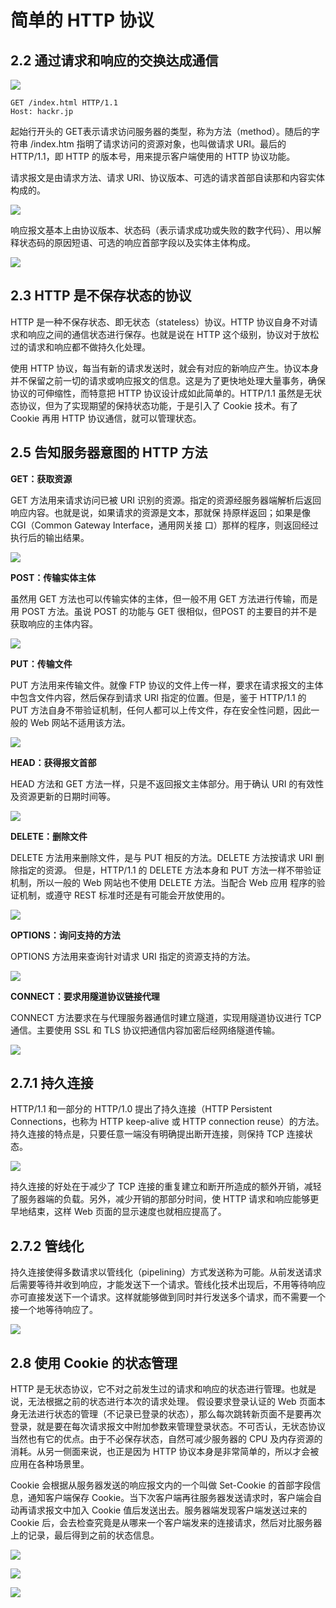 # 简单的 HTTP 协议

## 2.2 通过请求和响应的交换达成通信

![](https://s1.ax1x.com/2020/04/25/JyS1Z6.png)

```
GET /index.html HTTP/1.1
Host: hackr.jp
```

起始行开头的 GET表示请求访问服务器的类型，称为方法（method）。随后的字符串 /index.htm 指明了请求访问的资源对象，也叫做请求 URI。最后的 HTTP/1.1，即 HTTP 的版本号，用来提示客户端使用的 HTTP 协议功能。

请求报文是由请求方法、请求 URI、协议版本、可选的请求首部自读那和内容实体构成的。

![](https://s1.ax1x.com/2020/04/25/JySXO1.png)

响应报文基本上由协议版本、状态码（表示请求成功或失败的数字代码）、用以解释状态码的原因短语、可选的响应首部字段以及实体主体构成。

![](https://s1.ax1x.com/2020/04/25/JypBc9.png)

## 2.3 HTTP 是不保存状态的协议

HTTP 是一种不保存状态、即无状态（stateless）协议。HTTP 协议自身不对请求和响应之间的通信状态进行保存。也就是说在 HTTP 这个级别，协议对于放松过的请求和响应都不做持久化处理。

使用 HTTP 协议，每当有新的请求发送时，就会有对应的新响应产生。协议本身并不保留之前一切的请求或响应报文的信息。这是为了更快地处理大量事务，确保协议的可伸缩性，而特意把 HTTP 协议设计成如此简单的。HTTP/1.1 虽然是无状态协议，但为了实现期望的保持状态功能，于是引入了 Cookie 技术。有了 Cookie 再用 HTTP 协议通信，就可以管理状态。

## 2.5 告知服务器意图的 HTTP 方法

**GET：获取资源**

GET 方法用来请求访问已被 URI 识别的资源。指定的资源经服务器端解析后返回响应内容。也就是说，如果请求的资源是文本，那就保 持原样返回；如果是像 CGI（Common Gateway Interface，通用网关接 口）那样的程序，则返回经过执行后的输出结果。

![](https://s1.ax1x.com/2020/04/25/JyFnzD.png)

**POST：传输实体主体**

虽然用 GET 方法也可以传输实体的主体，但一般不用 GET 方法进行传输，而是用 POST 方法。虽说 POST 的功能与 GET 很相似，但POST 的主要目的并不是获取响应的主体内容。

![](https://s1.ax1x.com/2020/04/25/JyFBes.png)

**PUT：传输文件**

PUT 方法用来传输文件。就像 FTP 协议的文件上传一样，要求在请求报文的主体中包含文件内容，然后保存到请求 URI 指定的位置。但是，鉴于 HTTP/1.1 的 PUT 方法自身不带验证机制，任何人都可以上传文件，存在安全性问题，因此一般的 Web 网站不适用该方法。

![](https://s1.ax1x.com/2020/04/25/Jyk4gS.png)

**HEAD：获得报文首部**

HEAD 方法和 GET 方法一样，只是不返回报文主体部分。用于确认 URI 的有效性及资源更新的日期时间等。

![](https://s1.ax1x.com/2020/04/25/JyANrQ.png)

**DELETE：删除文件**

DELETE 方法用来删除文件，是与 PUT 相反的方法。DELETE 方法按请求 URI 删除指定的资源。 但是，HTTP/1.1 的 DELETE 方法本身和 PUT 方法一样不带验证机制，所以一般的 Web 网站也不使用 DELETE 方法。当配合 Web 应用 程序的验证机制，或遵守 REST 标准时还是有可能会开放使用的。

![](https://s1.ax1x.com/2020/04/25/JyEPsg.png)

**OPTIONS：询问支持的方法**

OPTIONS 方法用来查询针对请求 URI 指定的资源支持的方法。

![](https://s1.ax1x.com/2020/04/25/JyZnrF.png)

**CONNECT：要求用隧道协议链接代理**

CONNECT 方法要求在与代理服务器通信时建立隧道，实现用隧道协议进行 TCP 通信。主要使用 SSL 和 TLS 协议把通信内容加密后经网络隧道传输。

![](https://s1.ax1x.com/2020/04/25/JyeMy8.png)

## 2.7.1 持久连接

HTTP/1.1 和一部分的 HTTP/1.0 提出了持久连接（HTTP Persistent Connections，也称为 HTTP keep-alive 或 HTTP connection reuse）的方法。持久连接的特点是，只要任意一端没有明确提出断开连接，则保持 TCP 连接状态。

![](https://s1.ax1x.com/2020/04/25/Jyml1x.png)

持久连接的好处在于减少了 TCP 连接的重复建立和断开所造成的额外开销，减轻了服务器端的负载。另外，减少开销的那部分时间，使 HTTP 请求和响应能够更早地结束，这样 Web 页面的显示速度也就相应提高了。

## 2.7.2 管线化

持久连接使得多数请求以管线化（pipelining）方式发送称为可能。从前发送请求后需要等待并收到响应，才能发送下一个请求。管线化技术出现后，不用等待响应亦可直接发送下一个请求。这样就能够做到同时并行发送多个请求，而不需要一个接一个地等待响应了。

![](https://s1.ax1x.com/2020/04/25/JynDi9.png)

## 2.8 使用 Cookie 的状态管理

HTTP 是无状态协议，它不对之前发生过的请求和响应的状态进行管理。也就是说，无法根据之前的状态进行本次的请求处理。 假设要求登录认证的 Web 页面本身无法进行状态的管理（不记录已登录的状态），那么每次跳转新页面不是要再次登录，就是要在每次请求报文中附加参数来管理登录状态。不可否认，无状态协议当然也有它的优点。由于不必保存状态，自然可减少服务器的 CPU 及内存资源的消耗。从另一侧面来说，也正是因为 HTTP 协议本身是非常简单的，所以才会被应用在各种场景里。

Cookie 会根据从服务器发送的响应报文内的一个叫做 Set-Cookie 的首部字段信息，通知客户端保存 Cookie。当下次客户端再往服务器发送请求时，客户端会自动再请求报文中加入 Cookie 值后发送出去。服务器端发现客户端发送过来的 Cookie 后，会去检查究竟是从哪来一个客户端发来的连接请求，然后对比服务器上的记录，最后得到之前的状态信息。

![](https://s1.ax1x.com/2020/04/25/JyKgED.png)

![](https://s1.ax1x.com/2020/04/25/JyKR4H.png)

![](https://s1.ax1x.com/2020/04/25/JyK4gI.png)